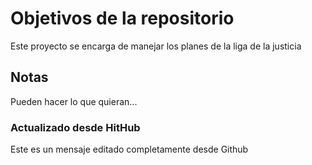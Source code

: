 # Objetivos de la repositorio

Este proyecto se encarga de manejar los planes de la liga de la justicia


## Notas
Pueden hacer lo que quieran...

### Actualizado desde HitHub
Este es un mensaje editado completamente desde Github
